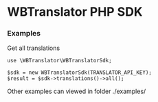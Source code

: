 # WBTranslator PHP SDK
### Examples
Get all translations
```
use \WBTranslator\WBTranslatorSdk;

$sdk = new WBTranslatorSdk(TRANSLATOR_API_KEY);
$result = $sdk->translations()->all();
```

Other examples can viewed in folder ./examples/ 